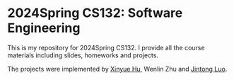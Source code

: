 # 2024Spring CS132: Software Engineering
This is my repository for 2024Spring CS132. I provide all the course materials including slides, homeworks and projects.

The projects were implemented by [Xinyue Hu](github.com/HuNianlan), Wenlin Zhu and [Jintong Luo](github.com/hitomi7929).
